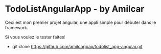 # TodoListAngularApp - by Amilcar

Ceci est mon premier projet angular, une appli simple pour débuter dans le framework.

Si vous voulez le tester faites!

- git clone https://github.com/amilcarjoao/todolist_app-angular.git
